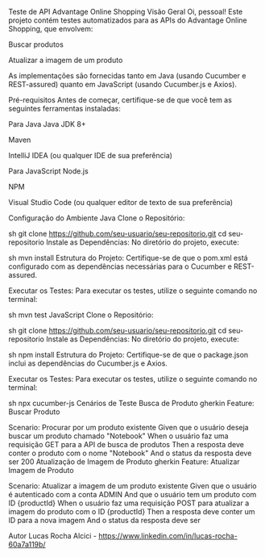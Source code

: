 Teste de API Advantage Online Shopping
Visão Geral
Oi, pessoal! Este projeto contém testes automatizados para as APIs do Advantage Online Shopping, que envolvem:

Buscar produtos

Atualizar a imagem de um produto

As implementações são fornecidas tanto em Java (usando Cucumber e REST-assured) quanto em JavaScript (usando Cucumber.js e Axios).

Pré-requisitos
Antes de começar, certifique-se de que você tem as seguintes ferramentas instaladas:

Para Java
Java JDK 8+

Maven

IntelliJ IDEA (ou qualquer IDE de sua preferência)

Para JavaScript
Node.js

NPM

Visual Studio Code (ou qualquer editor de texto de sua preferência)

Configuração do Ambiente
Java
Clone o Repositório:

sh
git clone https://github.com/seu-usuario/seu-repositorio.git
cd seu-repositorio
Instale as Dependências: No diretório do projeto, execute:

sh
mvn install
Estrutura do Projeto: Certifique-se de que o pom.xml está configurado com as dependências necessárias para o Cucumber e REST-assured.

Executar os Testes: Para executar os testes, utilize o seguinte comando no terminal:

sh
mvn test
JavaScript
Clone o Repositório:

sh
git clone https://github.com/seu-usuario/seu-repositorio.git
cd seu-repositorio
Instale as Dependências: No diretório do projeto, execute:

sh
npm install
Estrutura do Projeto: Certifique-se de que o package.json inclui as dependências do Cucumber.js e Axios.

Executar os Testes: Para executar os testes, utilize o seguinte comando no terminal:

sh
npx cucumber-js
Cenários de Teste
Busca de Produto
gherkin
Feature: Buscar Produto

  Scenario: Procurar por um produto existente
    Given que o usuário deseja buscar um produto chamado "Notebook"
    When o usuário faz uma requisição GET para a API de busca de produtos
    Then a resposta deve conter o produto com o nome "Notebook"
    And o status da resposta deve ser 200
Atualização de Imagem de Produto
gherkin
Feature: Atualizar Imagem de Produto

  Scenario: Atualizar a imagem de um produto existente
    Given que o usuário é autenticado com a conta ADMIN
    And que o usuário tem um produto com ID {productId}
    When o usuário faz uma requisição POST para atualizar a imagem do produto com o ID {productId}
    Then a resposta deve conter um ID para a nova imagem
    And o status da resposta deve ser 

Autor 
Lucas Rocha Alcici - https://www.linkedin.com/in/lucas-rocha-60a7a119b/
  
